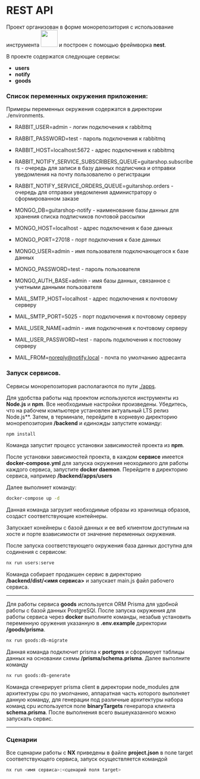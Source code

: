 # REST API

Проект организован в форме монорепозитория с использование инструмента <a alt="Nx logo" href="https://nx.dev" target="_blank" rel="noreferrer"><img src="https://raw.githubusercontent.com/nrwl/nx/master/images/nx-logo.png" width="45"></a> и построен
с помощью фреймворка **nest**.

В проекте содержатся следующие сервисы:
* **users**
* **notify**
* **goods**

### Список переменных окружения приложения:
Примеры переменных окружения содержатся в директории ./environments.

* RABBIT_USER=admin - логин подключения к rabbitmq
* RABBIT_PASSWORD=test - пароль подключения к rabbitmq
* RABBIT_HOST=localhost:5672 - адрес подключения к rabbitmq
* RABBIT_NOTIFY_SERVICE_SUBSCRIBERS_QUEUE=guitarshop.subscribers - очередь для записи в базу данных подписчика и отправки уведомления на почту пользовалелю о регистрации
* RABBIT_NOTIFY_SERVICE_ORDERS_QUEUE=guitarshop.orders - очередь для отправки уведомления администратору о сформированном заказе

* MONGO_DB=guitarshop-notify - наименование базы данных для хранения списка подписчиков почтовой рассылки
* MONGO_HOST=localhost - адрес подключения к базе данных
* MONGO_PORT=27018 - порт подключения к базе данных
* MONGO_USER=admin - имя пользователя подключающегося к базе данных
* MONGO_PASSWORD=test - пароль пользователя
* MONGO_AUTH_BASE=admin - имя базы данных, связанное с учетными данными пользователя

* MAIL_SMTP_HOST=localhost - адрес подключения к почтовому серверу
* MAIL_SMTP_PORT=5025 - порт подключения к почтовому серверу
* MAIL_USER_NAME=admin - имя подключения к почтовому серверу
* MAIL_USER_PASSWORD=test - пароль подключения к постовому серверу
* MAIL_FROM=<noreply@notify.local> - почта по умолчанию адресанта

### Запуск сервисов.

Сервисы монорепозитория располагаются по пути [./apps](./apps/).

Для удобства работы над проектом используются инструменты из **Node.js** и **npm**. Все необходимые настройки произведены. Убедитесь, что на рабочем компьютере установлен актуальный LTS релиз Node.js**. Затем, в терминале, перейдите в корневую директорию монорепозитория **/backend** и _единожды_ запустите команду:

```bash
npm install
```

Команда запустит процесс установки зависимостей проекта из **npm**.

После установки зависимостей проекта, в каждом **сервисе** имеется **docker-compose.yml** для запуска окружения неоходимого для работы каждого сервиса, запустите **docker daemon**. Перейдите в директорию сервиса, например **/backend/apps/users**

Далее выполниет команду:

```bash
docker-compose up -d
```
Данная команда загрузит необходимые образы из хранилища образов, создаст  соответствующие контейнеры.

Запускает конейнеры с базой данных и ее веб клиентом доступным на хосте и порте взависимости от значение переменных окружения.

После запуска соответствующего окружения база данных доступна для содинения с сервисом:

```bash
nx run users:serve
```

Команда собирает продакшен сервис в директорию **/backend/dist/<имя сервиса>** и запускает main.js файл рабочего сервиса.

---

Для работы сервиса **goods** используется ORM Prisma для удобной работы с базой данных PostgreSQl. После запуска окружения для работы сервиса через **docker** выполните команды, незабыв установить переменную оружения указанную в **.env.example** директории **/goods/prisma**.

```bash
nx run goods:db-migrate
```
Данная команда подключит prisma к **portgres** и сформирует таблицы данных на основании схемы **/prisma/schema.prisma**. 
Далее выполните команду 

```bash
nx run goods:db-generate
```

Команда сгенерирует prisma client в директории node_modules для архитектуры cpu по умолчанию, аппаратная часть которого выполняет данную команду, для генерации под различные архитектуры набора команд cpu используется поле **binaryTargets** генератора клиента **schema.prisma**.
После выполнения всего вышеуказанного можно запускать сервис.

---

### Сценарии

Все сценарии работы с **NX** приведены в файле **project.json** в поле target соответствующего сервиса, запуск осуществляется командой
```bash
nx run <имя сервиса>:<сценарий поля target>
```

